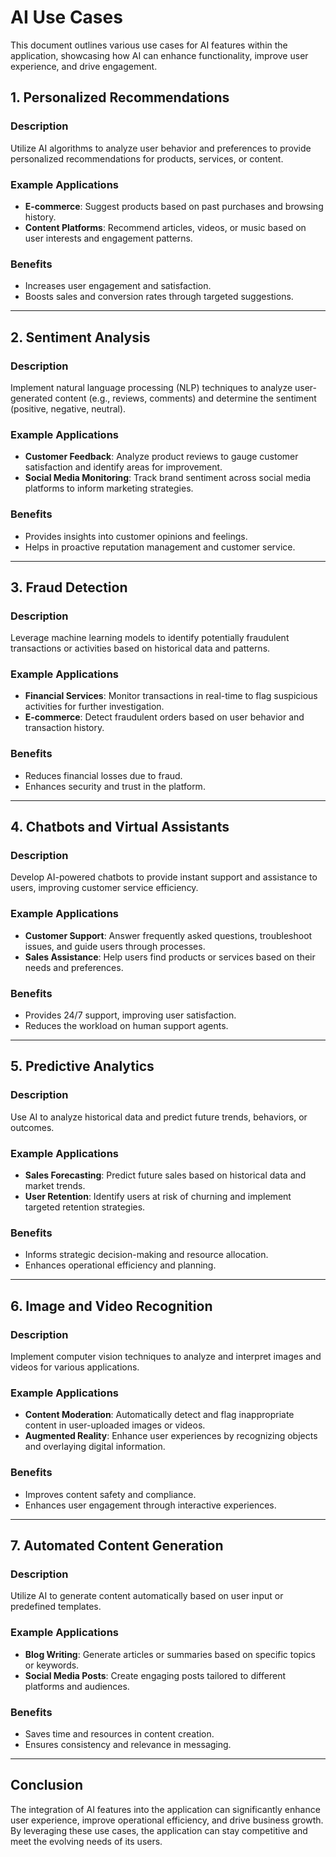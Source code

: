 # AI Use Cases

This document outlines various use cases for AI features within the application, showcasing how AI can enhance functionality, improve user experience, and drive engagement.

## 1. Personalized Recommendations

### Description
Utilize AI algorithms to analyze user behavior and preferences to provide personalized recommendations for products, services, or content.

### Example Applications
- **E-commerce**: Suggest products based on past purchases and browsing history.
- **Content Platforms**: Recommend articles, videos, or music based on user interests and engagement patterns.

### Benefits
- Increases user engagement and satisfaction.
- Boosts sales and conversion rates through targeted suggestions.

---

## 2. Sentiment Analysis

### Description
Implement natural language processing (NLP) techniques to analyze user-generated content (e.g., reviews, comments) and determine the sentiment (positive, negative, neutral).

### Example Applications
- **Customer Feedback**: Analyze product reviews to gauge customer satisfaction and identify areas for improvement.
- **Social Media Monitoring**: Track brand sentiment across social media platforms to inform marketing strategies.

### Benefits
- Provides insights into customer opinions and feelings.
- Helps in proactive reputation management and customer service.

---

## 3. Fraud Detection

### Description
Leverage machine learning models to identify potentially fraudulent transactions or activities based on historical data and patterns.

### Example Applications
- **Financial Services**: Monitor transactions in real-time to flag suspicious activities for further investigation.
- **E-commerce**: Detect fraudulent orders based on user behavior and transaction history.

### Benefits
- Reduces financial losses due to fraud.
- Enhances security and trust in the platform.

---

## 4. Chatbots and Virtual Assistants

### Description
Develop AI-powered chatbots to provide instant support and assistance to users, improving customer service efficiency.

### Example Applications
- **Customer Support**: Answer frequently asked questions, troubleshoot issues, and guide users through processes.
- **Sales Assistance**: Help users find products or services based on their needs and preferences.

### Benefits
- Provides 24/7 support, improving user satisfaction.
- Reduces the workload on human support agents.

---

## 5. Predictive Analytics

### Description
Use AI to analyze historical data and predict future trends, behaviors, or outcomes.

### Example Applications
- **Sales Forecasting**: Predict future sales based on historical data and market trends.
- **User  Retention**: Identify users at risk of churning and implement targeted retention strategies.

### Benefits
- Informs strategic decision-making and resource allocation.
- Enhances operational efficiency and planning.

---

## 6. Image and Video Recognition

### Description
Implement computer vision techniques to analyze and interpret images and videos for various applications.

### Example Applications
- **Content Moderation**: Automatically detect and flag inappropriate content in user-uploaded images or videos.
- **Augmented Reality**: Enhance user experiences by recognizing objects and overlaying digital information.

### Benefits
- Improves content safety and compliance.
- Enhances user engagement through interactive experiences.

---

## 7. Automated Content Generation

### Description
Utilize AI to generate content automatically based on user input or predefined templates.

### Example Applications
- **Blog Writing**: Generate articles or summaries based on specific topics or keywords.
- **Social Media Posts**: Create engaging posts tailored to different platforms and audiences.

### Benefits
- Saves time and resources in content creation.
- Ensures consistency and relevance in messaging.

---

## Conclusion

The integration of AI features into the application can significantly enhance user experience, improve operational efficiency, and drive business growth. By leveraging these use cases, the application can stay competitive and meet the evolving needs of its users.

